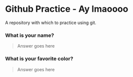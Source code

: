 # Github Practice - Ay lmaoooo

A repository with which to practice using git.

### What is your name?

> Answer goes here


### What is your favorite color?

> Answer goes here
